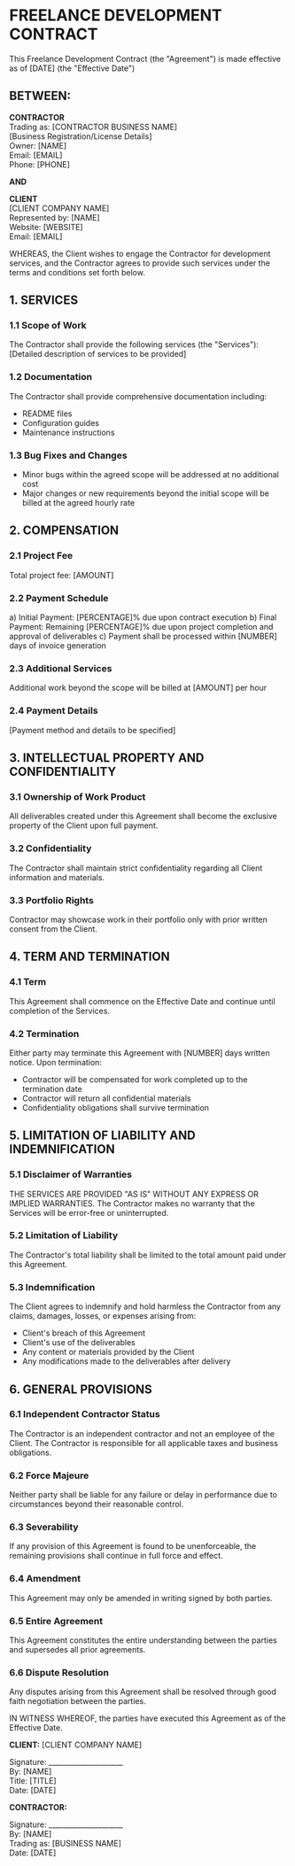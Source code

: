 # FREELANCE DEVELOPMENT CONTRACT

This Freelance Development Contract (the "Agreement") is made effective as of [DATE] (the "Effective Date")

## BETWEEN:

**CONTRACTOR**  
Trading as: [CONTRACTOR BUSINESS NAME]  
[Business Registration/License Details]  
Owner: [NAME]  
Email: [EMAIL]  
Phone: [PHONE]  

**AND**

**CLIENT**  
[CLIENT COMPANY NAME]  
Represented by: [NAME]  
Website: [WEBSITE]  
Email: [EMAIL]  

WHEREAS, the Client wishes to engage the Contractor for development services, and the Contractor agrees to provide such services under the terms and conditions set forth below.

## 1. SERVICES
### 1.1 Scope of Work
The Contractor shall provide the following services (the "Services"):
[Detailed description of services to be provided]

### 1.2 Documentation
The Contractor shall provide comprehensive documentation including:
- README files
- Configuration guides
- Maintenance instructions

### 1.3 Bug Fixes and Changes
- Minor bugs within the agreed scope will be addressed at no additional cost
- Major changes or new requirements beyond the initial scope will be billed at the agreed hourly rate

## 2. COMPENSATION

### 2.1 Project Fee
Total project fee: [AMOUNT]

### 2.2 Payment Schedule
a) Initial Payment: [PERCENTAGE]% due upon contract execution
b) Final Payment: Remaining [PERCENTAGE]% due upon project completion and approval of deliverables
c) Payment shall be processed within [NUMBER] days of invoice generation

### 2.3 Additional Services
Additional work beyond the scope will be billed at [AMOUNT] per hour

### 2.4 Payment Details
[Payment method and details to be specified]

## 3. INTELLECTUAL PROPERTY AND CONFIDENTIALITY

### 3.1 Ownership of Work Product
All deliverables created under this Agreement shall become the exclusive property of the Client upon full payment.

### 3.2 Confidentiality
The Contractor shall maintain strict confidentiality regarding all Client information and materials.

### 3.3 Portfolio Rights
Contractor may showcase work in their portfolio only with prior written consent from the Client.

## 4. TERM AND TERMINATION

### 4.1 Term
This Agreement shall commence on the Effective Date and continue until completion of the Services.

### 4.2 Termination
Either party may terminate this Agreement with [NUMBER] days written notice. Upon termination:
- Contractor will be compensated for work completed up to the termination date
- Contractor will return all confidential materials
- Confidentiality obligations shall survive termination

## 5. LIMITATION OF LIABILITY AND INDEMNIFICATION

### 5.1 Disclaimer of Warranties
THE SERVICES ARE PROVIDED "AS IS" WITHOUT ANY EXPRESS OR IMPLIED WARRANTIES. The Contractor makes no warranty that the Services will be error-free or uninterrupted.

### 5.2 Limitation of Liability
The Contractor's total liability shall be limited to the total amount paid under this Agreement.

### 5.3 Indemnification
The Client agrees to indemnify and hold harmless the Contractor from any claims, damages, losses, or expenses arising from:
- Client's breach of this Agreement
- Client's use of the deliverables
- Any content or materials provided by the Client
- Any modifications made to the deliverables after delivery

## 6. GENERAL PROVISIONS

### 6.1 Independent Contractor Status
The Contractor is an independent contractor and not an employee of the Client. The Contractor is responsible for all applicable taxes and business obligations.

### 6.2 Force Majeure
Neither party shall be liable for any failure or delay in performance due to circumstances beyond their reasonable control.

### 6.3 Severability
If any provision of this Agreement is found to be unenforceable, the remaining provisions shall continue in full force and effect.

### 6.4 Amendment
This Agreement may only be amended in writing signed by both parties.

### 6.5 Entire Agreement
This Agreement constitutes the entire understanding between the parties and supersedes all prior agreements.

### 6.6 Dispute Resolution
Any disputes arising from this Agreement shall be resolved through good faith negotiation between the parties.

IN WITNESS WHEREOF, the parties have executed this Agreement as of the Effective Date.

**CLIENT:**
[CLIENT COMPANY NAME]

Signature: _____________________  
By: [NAME]  
Title: [TITLE]  
Date: [DATE]

**CONTRACTOR:**

Signature: _____________________  
By: [NAME]  
Trading as: [BUSINESS NAME]  
Date: [DATE]
